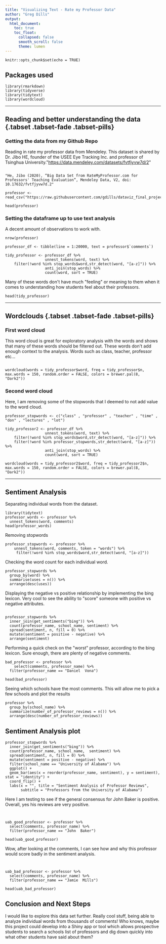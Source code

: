 ```yaml
---
title: "Visualizing Text - Rate my Professor Data"
author: "Greg Dills"
output:
  html_document:
    toc: true
    toc_float:
      collapsed: false
      smooth_scroll: false
      theme: lumen
---
```


```{r setup, include=FALSE}
knitr::opts_chunk$set(echo = TRUE)
```


## Packages used

```{r message=FALSE, warning=FALSE}
library(rmarkdown)
library(tidyverse)
library(tidytext)
library(wordcloud)
```

***

## Reading and better understanding the data {.tabset .tabset-fade .tabset-pills}

### Getting the data from my Github Repo

Reading in rate my professor data from Mendeley. This dataset is shared by Dr. Jibo HE, founder of the USEE Eye Tracking Inc.  and professor of Tsinghua University."https://data.mendeley.com/datasets/fvtfjyvw7d/2"

```{r}

"He, Jibo (2020), “Big Data Set from RateMyProfessor.com for Professors' Teaching Evaluation”, Mendeley Data, V2, doi: 10.17632/fvtfjyvw7d.2"

professor <- read_csv("https://raw.githubusercontent.com/gdills/dataviz_final_project/main/data/RateMyProfessor_Sample%20data.csv")

head(professor)
```
### Setting the dataframe up to use text analysis


A decent amount of observations to work with.

```{r}
nrow(professor)
```



```{r}
professor_df <- tibble(line = 1:20000, text = professor$`comments`)
```



```{r}
tidy_professor <- professor_df %>%
                  unnest_tokens(word, text) %>%
    filter(!word %in% stop_words$word,str_detect(word, "[a-z]")) %>% 
                  anti_join(stop_words) %>% 
                  count(word, sort = TRUE)
```
Many of these words don't have much "feeling" or meaning to them when it comes to understanding how students feel about their professors.

```{r}
head(tidy_professor)
```

***

## Wordclouds {.tabset .tabset-fade .tabset-pills}

### First word cloud

This word cloud is great for exploratory analysis with the words and shows that many of these words should be filtered out. These words don't add enough context to the analysis. Words such as class, teacher, professor etc...

```{r message=TRUE, warning=FALSE}

wordcloud(words = tidy_professor$word, freq = tidy_professor$n, max.words = 150, random.order = FALSE, colors = brewer.pal(8, "Dark2"))
```

### Second word cloud

Here, I am removing some of the stopwords that I deemed to not add value to the word cloud.

```{r}
professor_stopwords <- c("class" , "professor" , "teacher" , "time" , "don" , "lectures" , "lot")

tidy_professor2 <- professor_df %>%
                  unnest_tokens(word, text) %>%
    filter(!word %in% stop_words$word,str_detect(word, "[a-z]")) %>% 
    filter(!word %in% professor_stopwords,str_detect(word, "[a-z]")) %>% 
                  anti_join(stop_words) %>% 
                  count(word, sort = TRUE)

```

```{r warning=FALSE}
wordcloud(words = tidy_professor2$word, freq = tidy_professor2$n, max.words = 150, random.order = FALSE, colors = brewer.pal(8, "Dark2"))
```
***

## Sentiment Analysis

Separating individual words from the dataset.

```{r}
library(tidytext)
professor_words <- professor %>% 
  unnest_tokens(word, comments)
head(professor_words)
```


Removing stopwords

```{r}
professor_stopwords <- professor %>% 
    unnest_tokens(word, comments, token = "words") %>%
     filter(!word %in% stop_words$word,str_detect(word, "[a-z]")) 
```

Checking the word count for each individual word.

```{r}
professor_stopwords %>% 
  group_by(word) %>% 
  summarise(uses = n()) %>% 
  arrange(desc(uses))
```

Displaying the negative vs positive relationship by implementing the bing lexicon. Very cool to see the ability to "score" someone with positive vs negative attributes.

```{r}

professor_stopwords %>% 
  inner_join(get_sentiments("bing")) %>%
  count(professor_name, school_name, sentiment) %>%
  spread(sentiment, n, fill = 0) %>%
  mutate(sentiment = positive - negative) %>% 
  arrange(sentiment)

```

Performing a quick check on the "worst" professor, according to the bing lexicon. Sure enough, there are plenty of negative comments.

```{r}
bad_professor <- professor %>% 
    select(comments, professor_name) %>% 
  filter(professor_name == "Daniel  Vona")

head(bad_professor)
```

Seeing which schools have the most comments. This will allow me to pick a few schools and plot the results

```{r}
professor %>% 
  group_by(school_name) %>% 
  summarize(number_of_professor_reviews = n()) %>% 
  arrange(desc(number_of_professor_reviews))
```


## Sentiment Analysis plot

```{r}
professor_stopwords %>%
  inner_join(get_sentiments("bing")) %>%
  count(professor_name, school_name,  sentiment) %>%
  spread(sentiment, n, fill = 0) %>%
  mutate(sentiment = positive - negative) %>% 
  filter(school_name == "University of Alabama") %>% 
  ggplot() + 
  geom_bar(aes(x = reorder(professor_name, sentiment), y = sentiment), stat = "identity") + 
  coord_flip() + 
  labs(x = "", title = "Sentiment Analysis of Professor Reviews", 
       subtitle = "Professors from the University of Alabama")
```


Here I am testing to see if the general consensus for John Baker is positive. Overall, yes his reviews are very positive.
```{r}


uab_good_professor <- professor %>% 
  select(comments, professor_name) %>% 
  filter(professor_name == "John  Baker")

head(uab_good_professor)
```

Wow, after looking at the comments, I can see how and why this professor would score badly in the sentiment analysis.

```{r}


uab_bad_professor <- professor %>% 
  select(comments, professor_name) %>% 
  filter(professor_name == "Jamie  Mills")

head(uab_bad_professor)
```


## Conclusion and Next Steps

I would like to explore this data set further. Really cool stuff, being able to analyze individual words from thousands of comments! Who knows, maybe this project could develop into a Shiny app or tool which allows prospective students to search a schools list of professors and dig down quickly into what other students have said about them? 
